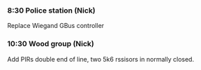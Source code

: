 ### 8:30 Police station (Nick)
Replace Wiegand GBus controller
### 10:30 Wood group (Nick)
Add PIRs double end of line, two 5k6 rssisors in normally closed. 